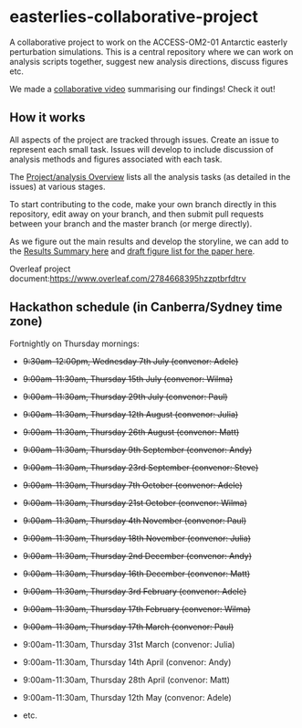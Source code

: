 # easterlies-collaborative-project

A collaborative project to work on the ACCESS-OM2-01 Antarctic easterly perturbation simulations. This is a central repository where we can work on analysis scripts together, suggest new analysis directions, discuss figures etc.

We made a [collaborative video](https://www.youtube.com/watch?v=DXSOQ1tKJlE) summarising our findings! Check it out!

## How it works
All aspects of the project are tracked through issues. Create an issue to represent each small task. Issues will develop to include discussion of analysis methods and figures associated with each task.

The [Project/analysis Overview](https://github.com/adele157/easterlies_collaborative_project/projects/1) lists all the analysis tasks (as detailed in the issues) at various stages.

To start contributing to the code, make your own branch directly in this repository, edit away on your branch, and then submit pull requests between your branch and the master branch (or merge directly).

As we figure out the main results and develop the storyline, we can add to the [Results Summary here](https://github.com/adele157/easterlies-collaborative-project/blob/master/Results_summary.md) and [draft figure list for the paper here](https://github.com/adele157/easterlies-collaborative-project/blob/master/Figure_outline.md).

Overleaf project document:https://www.overleaf.com/2784668395hzzptbrfdtrv

## Hackathon schedule (in Canberra/Sydney time zone)

Fortnightly on Thursday mornings:

  * ~~9:30am-12:00pm, Wednesday 7th July (convenor: Adele)~~
 
  * ~~9:00am-11:30am, Thursday 15th July (convenor: Wilma)~~

  * ~~9:00am-11:30am, Thursday 29th July (convenor: Paul)~~

  * ~~9:00am-11:30am, Thursday 12th August (convenor: Julia)~~

  * ~~9:00am-11:30am, Thursday 26th August (convenor: Matt)~~

  * ~~9:00am-11:30am, Thursday 9th September (convenor: Andy)~~
  
  * ~~9:00am-11:30am, Thursday 23rd September (convenor: Steve)~~
  
  * ~~9:00am-11:30am, Thursday 7th October (convenor: Adele)~~
 
  * ~~9:00am-11:30am, Thursday 21st October (convenor: Wilma)~~

  * ~~9:00am-11:30am, Thursday 4th November (convenor: Paul)~~
 
  * ~~9:00am-11:30am, Thursday 18th November (convenor: Julia)~~
 
  * ~~9:00am-11:30am, Thursday 2nd December (convenor: Andy)~~

  * ~~9:00am-11:30am, Thursday 16th December (convenor: Matt)~~

 * ~~9:00am-11:30am, Thursday 3rd February (convenor: Adele)~~

 * ~~9:00am-11:30am, Thursday 17th February (convenor: Wilma)~~

 * ~~9:00am-11:30am, Thursday 17th March (convenor: Paul)~~

 * 9:00am-11:30am, Thursday 31st March (convenor: Julia)
 
 * 9:00am-11:30am, Thursday 14th April (convenor: Andy)
 
 * 9:00am-11:30am, Thursday 28th April (convenor: Matt)
 
 * 9:00am-11:30am, Thursday 12th May (convenor: Adele)

  * etc.
